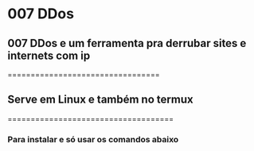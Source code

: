 # 007 DDos
## 007 DDos e um ferramenta pra derrubar sites e internets com ip
=================================
## Serve em Linux e também no termux
====================================
### Para instalar e só usar os comandos abaixo
